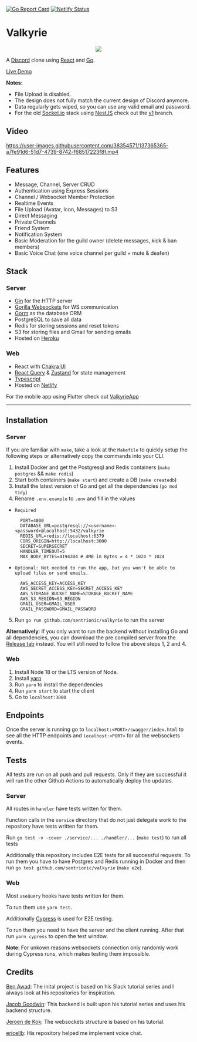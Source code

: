 [![Go Report Card](https://goreportcard.com/badge/github.com/sentrionic/Valkyrie)](https://goreportcard.com/report/github.com/sentrionic/Valkyrie)
[![Netlify Status](https://api.netlify.com/api/v1/badges/cd1667ed-3257-41d0-82ca-7b34de655339/deploy-status)](https://app.netlify.com/sites/valkyrie-app/deploys)

# Valkyrie

<p align="center">
  <img src="https://harmony-cdn.s3.eu-central-1.amazonaws.com/logo.png">
</p>

A [Discord](https://discord.com) clone using [React](https://reactjs.org/) and [Go](https://golang.org/).

[Live Demo](https://valkyrieapp.xyz)

**Notes:**

- File Upload is disabled.
- The design does not fully match the current design of Discord anymore.
- Data regularly gets wiped, so you can use any valid email and password.
- For the old [Socket.io](https://socket.io/) stack using [NestJS](https://nestjs.com/) check out the [v1](https://github.com/sentrionic/Valkyrie/tree/v1) branch.

## Video

https://user-images.githubusercontent.com/38354571/137365365-a7fe91d6-51d7-4739-8742-f68517223f8f.mp4

## Features

- Message, Channel, Server CRUD
- Authentication using Express Sessions
- Channel / Websocket Member Protection
- Realtime Events
- File Upload (Avatar, Icon, Messages) to S3
- Direct Messaging
- Private Channels
- Friend System
- Notification System
- Basic Moderation for the guild owner (delete messages, kick & ban members)
- Basic Voice Chat (one voice channel per guild + mute & deafen)

## Stack

### Server

- [Gin](https://gin-gonic.com/) for the HTTP server
- [Gorilla Websockets](https://github.com/gorilla/websocket) for WS communication
- [Gorm](https://gorm.io/) as the database ORM
- PostgreSQL to save all data
- Redis for storing sessions and reset tokens
- S3 for storing files and Gmail for sending emails
- Hosted on [Heroku](https://www.heroku.com/)

### Web

- React with [Chakra UI](https://chakra-ui.com/)
- [React Query](https://react-query.tanstack.com/) & [Zustand](https://github.com/pmndrs/zustand) for state management
- [Typescript](https://www.typescriptlang.org/)
- Hosted on [Netlify](https://www.netlify.com/)

For the mobile app using Flutter check out [ValkyrieApp](https://github.com/sentrionic/ValkyrieApp)

---

## Installation

### Server

If you are familiar with `make`, take a look at the `Makefile` to quickly setup the following steps
or alternatively copy the commands into your CLI.

1. Install Docker and get the Postgresql and Redis containers (`make postgres` && `make redis`)
2. Start both containers (`make start`) and create a DB (`make createdb`)
3. Install the latest version of Go and get all the dependencies (`go mod tidy`)
4. Rename `.env.example` to `.env` and fill in the values

- `Required`

        PORT=4000
        DATABASE_URL=postgresql://<username>:<password>@localhost:5432/valkyrie
        REDIS_URL=redis://localhost:6379
        CORS_ORIGIN=http://localhost:3000
        SECRET=SUPERSECRET
        HANDLER_TIMEOUT=5
        MAX_BODY_BYTES=4194304 # 4MB in Bytes = 4 * 1024 * 1024

- `Optional: Not needed to run the app, but you won't be able to upload files or send emails.`

        AWS_ACCESS_KEY=ACCESS_KEY
        AWS_SECRET_ACCESS_KEY=SECRET_ACCESS_KEY
        AWS_STORAGE_BUCKET_NAME=STORAGE_BUCKET_NAME
        AWS_S3_REGION=S3_REGION
        GMAIL_USER=GMAIL_USER
        GMAIL_PASSWORD=GMAIL_PASSWORD

5. Run `go run github.com/sentrionic/valkyrie` to run the server

**Alternatively**: If you only want to run the backend without installing Go and all dependencies, you can download the pre compiled server from the [Release tab](https://github.com/sentrionic/Valkyrie/releases) instead. You will still need to follow the above steps 1, 2 and 4.

### Web

1. Install Node 18 or the LTS version of Node.
2. Install [yarn](https://classic.yarnpkg.com/lang/en/)
3. Run `yarn` to install the dependencies
4. Run `yarn start` to start the client
5. Go to `localhost:3000`

## Endpoints

Once the server is running go to `localhost:<PORT>/swagger/index.html` to see all the HTTP endpoints
and `localhost:<PORT>` for all the websockets events.

## Tests

All tests are run on all push and pull requests. Only if they are successful it will run the other Github Actions to automatically deploy the updates.

### Server

All routes in `handler` have tests written for them.

Function calls in the `service` directory that do not just delegate work to the repository have tests written for them.

Run `go test -v -cover ./service/... ./handler/...` (`make test`) to run all tests

Additionally this repository includes E2E tests for all successful requests. To run them you
have to have Postgres and Redis running in Docker and then run `go test github.com/sentrionic/valkyrie` (`make e2e`).

### Web

Most `useQuery` hooks have tests written for them.

To run them use `yarn test`.

Additionally [Cypress](https://www.cypress.io/) is used for E2E testing.

To run them you need to have the server and the client running.
After that run `yarn cypress` to open the test window.

**Note**: For unkown reasons websockets connection only randomly work during Cypress runs, which makes testing them impossible.

## Credits

[Ben Awad](https://github.com/benawad): The inital project is based on his Slack tutorial series and I always look at his repositories for inspiration.

[Jacob Goodwin](https://github.com/JacobSNGoodwin/memrizr): This backend is built upon his tutorial series and uses his backend structure.

[Jeroen de Kok](https://dev.to/jeroendk/building-a-simple-chat-application-with-websockets-in-go-and-vue-js-gao): The websockets structure is based on his tutorial.

[ericellb](https://github.com/ericellb/React-Discord-Clone): His repository helped me implement voice chat.

